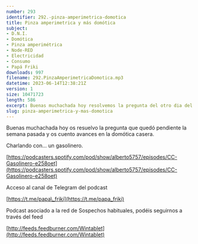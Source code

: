 ```yaml
---
number: 293
identifier: 292.-pinza-amperimetrica-domotica
title: Pinza amperimetrica y más domótica
subject:
- D.N.I.
- Domótica
- Pinza amperimétrica
- Node-RED
- Electricidad
- Consumo
- Papá Friki
downloads: 997
filename: 292.PinzaAmperimetricaDomotica.mp3
datetime: 2023-06-14T12:38:21Z
version: 1
size: 10471723
length: 586
excerpt: Buenas muchachada hoy resolvemos la pregunta del otro dia del DNI y os cuento la instalación de la pinza amperimétrica para saber el consumo en casa.
slug: pinza-amperimetrica-y-mas-domotica
---
```

Buenas muchachada hoy os resuelvo la pregunta que quedó pendiente la semana pasada y os cuento avances en la domótica casera.

Charlando con... un gasolinero.

[https://podcasters.spotify.com/pod/show/alberto5757/episodes/CC-Gasolinero-e258oet](https://podcasters.spotify.com/pod/show/alberto5757/episodes/CC-Gasolinero-e258oet)

Acceso al canal de Telegram del podcast

[https://t.me/papa\_friki](https://t.me/papa_friki)

Podcast asociado a la red de Sospechos habituales, podéis seguirnos a través del feed

[http://feeds.feedburner.com/Wintablet](http://feeds.feedburner.com/Wintablet)
